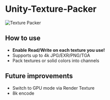 # Unity-Texture-Packer
![Texture Packer](https://i.imgur.com/c9FgIr9.png)
## How to use
- **Enable Read/Write on each texture you use!**
- Supports up to 4k JPG/EXR/PNG/TGA
- Pack textures or solid colors into channels
## Future improvements
- Switch to GPU mode via Render Texture
- 8k encode

